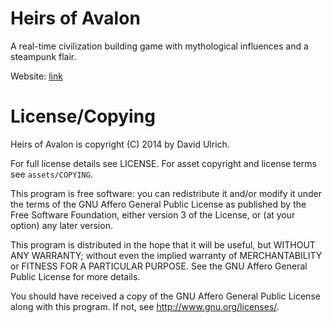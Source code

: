 # Heirs of Avalon #

A real-time civilization building game with mythological influences and a steampunk flair.

Website: [link](http://heirsofavalon.org)

# License/Copying #

Heirs of Avalon is copyright (C) 2014 by David Ulrich.

For full license details see LICENSE. For asset copyright and license
terms see `assets/COPYING`.

This program is free software: you can redistribute it and/or modify
it under the terms of the GNU Affero General Public License as published
by the Free Software Foundation, either version 3 of the License, or
(at your option) any later version.

This program is distributed in the hope that it will be useful,
but WITHOUT ANY WARRANTY; without even the implied warranty of
MERCHANTABILITY or FITNESS FOR A PARTICULAR PURPOSE.  See the
GNU Affero General Public License for more details.

You should have received a copy of the GNU Affero General Public License
along with this program.  If not, see <http://www.gnu.org/licenses/>.
